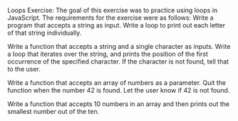 Loops Exercise:
The goal of this exercise was to practice using loops in JavaScript. The requirements for the exercise were as follows:
Write a program that accepts a string as input. Write a loop to print out each letter of that string individually.

Write a function that accepts a string and a single character as inputs. Write a loop that iterates over the string, and prints the position of the first occurrence of the specified character. If the character is not found, tell that to the user.

Write a function that accepts an array of numbers as a parameter. Quit the function when the number 42 is found. Let the user know if 42 is not found.

Write a function that accepts 10 numbers in an array and then prints out the smallest number out of the ten.
